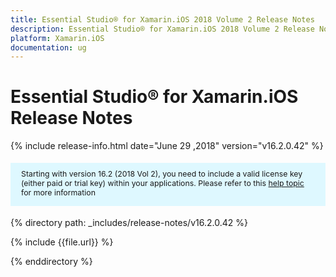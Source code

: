 ```yaml
---
title: Essential Studio® for Xamarin.iOS 2018 Volume 2 Release Notes
description: Essential Studio® for Xamarin.iOS 2018 Volume 2 Release Notes
platform: Xamarin.iOS
documentation: ug
---
```


# Essential Studio® for Xamarin.iOS Release Notes

{% include release-info.html date="June 29 ,2018"  version="v16.2.0.42" %} 

<style>
#license {
    font-size: .88em!important;
margin-top: 1.5em;     margin-bottom: 1.5em;
    background-color: #def8ff;
    padding: 10px 17px 14px;
}
</style>

<div id="license">
Starting with version 16.2 (2018 Vol 2), you need to include a valid license key (either paid or trial key) within your applications. 
Please refer to this <a href="/common/essential-studio/licensing/license-key">help topic</a> for more information   
</div>


{% directory path: _includes/release-notes/v16.2.0.42 %}

{% include {{file.url}} %}

{% enddirectory %}